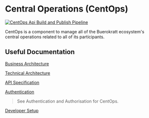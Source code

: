 # Central Operations (CentOps)

[![CentOps Api Build and Publish Pipeline](https://github.com/buerokratt/CentOps/actions/workflows/build-publish-main.yml/badge.svg?branch=main)](https://github.com/buerokratt/CentOps/actions/workflows/build-publish-main.yml)

CentOps is a component to manage all of the Buerokratt ecosystem's central operations related to all of its participants.

## Useful Documentation

[Business Architecture](./docs/centops-business-architecture.doc.md)

[Technical Architecture](./docs/centops-technical-architecture.doc.md)

[API Specification](./docs/technical/api-spec.yml)

[Authentication](https://github.com/buerokratt/Cross-functional-requirements/blob/main/docs/technical/security.md)
> See Authentication and Authorisation for CentOps.

[Developer Setup](./CONTRIBUTING.md)
